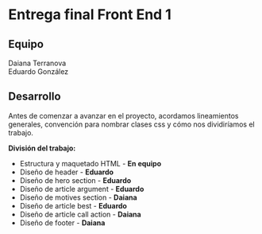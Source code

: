 # Entrega final Front End 1

## Equipo

Daiana Terranova  
Eduardo González

## Desarrollo

Antes de comenzar a avanzar en el proyecto, acordamos lineamientos generales, convención para nombrar clases css y cómo nos dividiríamos el trabajo.


**División del trabajo:**

* Estructura y maquetado HTML - **En equipo**
* Diseño de header - **Eduardo**
* Diseño de hero section - **Eduardo**
* Diseño de article argument - **Eduardo**
* Diseño de motives section - **Daiana**
* Diseño de article best - **Eduardo**
* Diseño de article call action - **Daiana**
* Diseño de footer - **Daiana**